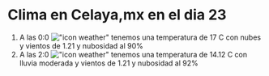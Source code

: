# Clima en Celaya,mx en el dia 23

1. A las 0:0 !["icon weather"](http://openweathermap.org/img/w/04n.png) tenemos una temperatura de 17 C con nubes y  vientos de 1.21 y nubosidad al 90%
1. A las 2:0 !["icon weather"](http://openweathermap.org/img/w/10n.png) tenemos una temperatura de 14.12 C con lluvia moderada y  vientos de 1.21 y nubosidad al 92%
